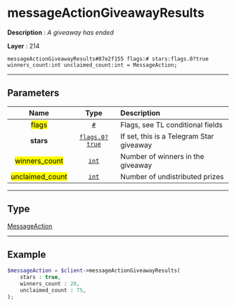 # messageActionGiveawayResults

**Description** : *A giveaway has ended*

**Layer** : 214

```tl
messageActionGiveawayResults#87e2f155 flags:# stars:flags.0?true winners_count:int unclaimed_count:int = MessageAction;
```

---

## Parameters

| Name | Type | Description |
| :---: | :---: | :--- |
| <mark>flags</mark> | [`#`](type/#) | Flags, see TL conditional fields |
| **stars** | [`flags.0?true`](type/true) | If set, this is a Telegram Star giveaway |
| <mark>winners_count</mark> | [`int`](type/int) | Number of winners in the giveaway |
| <mark>unclaimed_count</mark> | [`int`](type/int) | Number of undistributed prizes |

---

## Type

[MessageAction](type/MessageAction)

---

## Example

```php
$messageAction = $client->messageActionGiveawayResults(
	stars : true,
	winners_count : 20,
	unclaimed_count : 75,
);
```